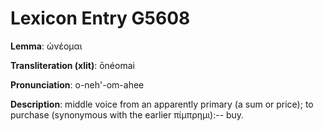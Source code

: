 # Lexicon Entry G5608

**Lemma**: ὠνέομαι

**Transliteration (xlit)**: ōnéomai

**Pronunciation**: o-neh'-om-ahee

**Description**:
middle voice from an apparently primary  (a sum or price); to purchase (synonymous with the earlier πίμπρημι):-- buy.
